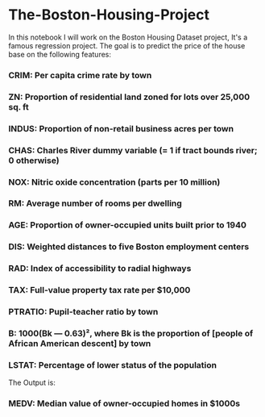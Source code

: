 # The-Boston-Housing-Project

In this notebook I will work on the Boston Housing Dataset project, It's a famous regression project. The goal is to predict the price of the house base on the following features:

### CRIM: Per capita crime rate by town
### ZN: Proportion of residential land zoned for lots over 25,000 sq. ft
### INDUS: Proportion of non-retail business acres per town
### CHAS: Charles River dummy variable (= 1 if tract bounds river; 0 otherwise)
### NOX: Nitric oxide concentration (parts per 10 million)
### RM: Average number of rooms per dwelling
### AGE: Proportion of owner-occupied units built prior to 1940
### DIS: Weighted distances to five Boston employment centers
### RAD: Index of accessibility to radial highways
### TAX: Full-value property tax rate per $10,000
### PTRATIO: Pupil-teacher ratio by town
### B: 1000(Bk — 0.63)², where Bk is the proportion of [people of African American descent] by town
### LSTAT: Percentage of lower status of the population

The Output is:

### MEDV: Median value of owner-occupied homes in $1000s
